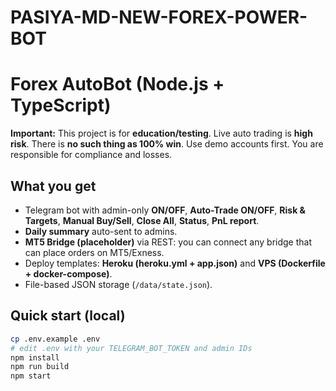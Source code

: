 # PASIYA-MD-NEW-FOREX-POWER-BOT  

# Forex AutoBot (Node.js + TypeScript)

**Important:** This project is for **education/testing**. Live auto trading is **high risk**. There is **no such thing as 100% win**. Use demo accounts first. You are responsible for compliance and losses.

## What you get
- Telegram bot with admin-only **ON/OFF**, **Auto-Trade ON/OFF**, **Risk & Targets**, **Manual Buy/Sell**, **Close All**, **Status**, **PnL report**.
- **Daily summary** auto-sent to admins.
- **MT5 Bridge (placeholder)** via REST: you can connect any bridge that can place orders on MT5/Exness.
- Deploy templates: **Heroku (heroku.yml + app.json)** and **VPS (Dockerfile + docker-compose)**.
- File-based JSON storage (`/data/state.json`).

## Quick start (local)
```bash
cp .env.example .env
# edit .env with your TELEGRAM_BOT_TOKEN and admin IDs
npm install
npm run build
npm start
